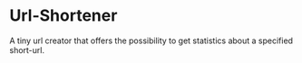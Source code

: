 # Url-Shortener
A tiny url creator that offers the possibility to get statistics about a specified short-url.
